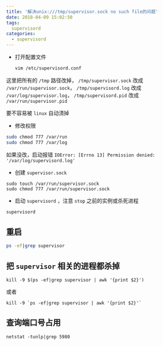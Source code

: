 ```yaml
---
title: '解决unix:///tmp/supervisor.sock no such file的问题'
date: 2018-04-09 15:02:50
tags:
  supervisord
categories:
  - supervisord
---
```



- 打开配置文件
  ```sh
  vim /etc/supervisord.conf  
  ```

这里把所有的 `/tmp` 路径改掉，
`/tmp/supervisor.sock` 改成 `/var/run/supervisor.sock`，
`/tmp/supervisord.log` 改成 `/var/log/supervisor.log`，
`/tmp/supervisord.pid` 改成 `/var/run/supervisor.pid`

 要不容易被 `linux` 自动清掉

- 修改权限

```sh
sudo chmod 777 /var/run  
sudo chmod 777 /var/log  
```

如果没改，启动报错 
`IOError: [Errno 13] Permission denied: '/var/log/supervisord.log'`

- 创建 `supervisor.sock`

```
sudo touch /var/run/supervisor.sock
sudo chmod 777 /var/run/supervisor.sock
```

- 启动 `supervisord` ，注意 `stop` 之前的实例或杀死进程

```sh
supervisord 
```

## 重启 

```sh
ps -ef|grep supervisor
```

## 把 `supervisor` 相关的进程都杀掉

```
kill -9 $(ps -ef|grep supervisor | awk '{print $2}')
```

或者

```
kill -9 `ps -ef|grep supervisor | awk '{print $2}'`
```

## 查询端口号占用

```
netstat -tunlp|grep 5980
```